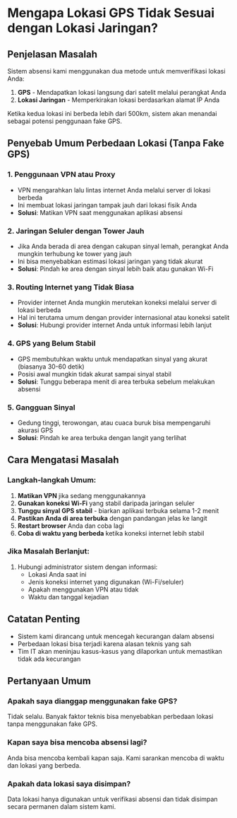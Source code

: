 # Mengapa Lokasi GPS Tidak Sesuai dengan Lokasi Jaringan?

## Penjelasan Masalah

Sistem absensi kami menggunakan dua metode untuk memverifikasi lokasi Anda:
1. **GPS** - Mendapatkan lokasi langsung dari satelit melalui perangkat Anda
2. **Lokasi Jaringan** - Memperkirakan lokasi berdasarkan alamat IP Anda

Ketika kedua lokasi ini berbeda lebih dari 500km, sistem akan menandai sebagai potensi penggunaan fake GPS.

## Penyebab Umum Perbedaan Lokasi (Tanpa Fake GPS)

### 1. Penggunaan VPN atau Proxy
- VPN mengarahkan lalu lintas internet Anda melalui server di lokasi berbeda
- Ini membuat lokasi jaringan tampak jauh dari lokasi fisik Anda
- **Solusi**: Matikan VPN saat menggunakan aplikasi absensi

### 2. Jaringan Seluler dengan Tower Jauh
- Jika Anda berada di area dengan cakupan sinyal lemah, perangkat Anda mungkin terhubung ke tower yang jauh
- Ini bisa menyebabkan estimasi lokasi jaringan yang tidak akurat
- **Solusi**: Pindah ke area dengan sinyal lebih baik atau gunakan Wi-Fi

### 3. Routing Internet yang Tidak Biasa
- Provider internet Anda mungkin merutekan koneksi melalui server di lokasi berbeda
- Hal ini terutama umum dengan provider internasional atau koneksi satelit
- **Solusi**: Hubungi provider internet Anda untuk informasi lebih lanjut

### 4. GPS yang Belum Stabil
- GPS membutuhkan waktu untuk mendapatkan sinyal yang akurat (biasanya 30-60 detik)
- Posisi awal mungkin tidak akurat sampai sinyal stabil
- **Solusi**: Tunggu beberapa menit di area terbuka sebelum melakukan absensi

### 5. Gangguan Sinyal
- Gedung tinggi, terowongan, atau cuaca buruk bisa mempengaruhi akurasi GPS
- **Solusi**: Pindah ke area terbuka dengan langit yang terlihat

## Cara Mengatasi Masalah

### Langkah-langkah Umum:
1. **Matikan VPN** jika sedang menggunakannya
2. **Gunakan koneksi Wi-Fi** yang stabil daripada jaringan seluler
3. **Tunggu sinyal GPS stabil** - biarkan aplikasi terbuka selama 1-2 menit
4. **Pastikan Anda di area terbuka** dengan pandangan jelas ke langit
5. **Restart browser** Anda dan coba lagi
6. **Coba di waktu yang berbeda** ketika koneksi internet lebih stabil

### Jika Masalah Berlanjut:
1. Hubungi administrator sistem dengan informasi:
   - Lokasi Anda saat ini
   - Jenis koneksi internet yang digunakan (Wi-Fi/seluler)
   - Apakah menggunakan VPN atau tidak
   - Waktu dan tanggal kejadian

## Catatan Penting

- Sistem kami dirancang untuk mencegah kecurangan dalam absensi
- Perbedaan lokasi bisa terjadi karena alasan teknis yang sah
- Tim IT akan meninjau kasus-kasus yang dilaporkan untuk memastikan tidak ada kecurangan

## Pertanyaan Umum

### Apakah saya dianggap menggunakan fake GPS?
Tidak selalu. Banyak faktor teknis bisa menyebabkan perbedaan lokasi tanpa menggunakan fake GPS.

### Kapan saya bisa mencoba absensi lagi?
Anda bisa mencoba kembali kapan saja. Kami sarankan mencoba di waktu dan lokasi yang berbeda.

### Apakah data lokasi saya disimpan?
Data lokasi hanya digunakan untuk verifikasi absensi dan tidak disimpan secara permanen dalam sistem kami.